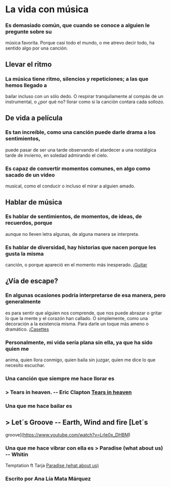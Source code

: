 # La vida con música

### Es demasiado común, que cuando se conoce a alguien le pregunte sobre su
música favorita. Porque casi todo el mundo, o me atrevo decir todo, ha sentido
algo por una canción. 

## **Llevar el ritmo**
### La música tiene ritmo, silencios y repeticiones; a las que hemos llegado a
bailar incluso con un sólo dedo. O respirar tranquilamente al compás de un
instrumental, o ¿por qué no? llorar como si la canción contara cada sollozo. 

## **De vida a película**
### Es tan increíble, como una canción puede darle drama a los sentimientos,
puede pasar de ser una tarde observando el atardecer a una nostálgica tarde de
invierno, en soledad admirando el cielo. 
### Es capaz de convertir momentos comunes, en algo como sacado de un video
musical, como el conducir o incluso el mirar a alguien amado. 

## **Hablar de música**
### Es hablar de sentimientos, de momentos, de ideas, de recuerdos, porque
aunque no lleven letra algunas, de alguna manera se interpreta. 
### Es hablar de diversidad, hay historias que nacen porque les gusta la misma
canción, o porque apareció en el momento más inesperado. 
¡[Guitar](Guitar.jpg)

## **¿Vía de escape?**
### En algunas ocasiones podría interpretarse de esa manera, pero generalmente
es para sentir que alguien nos comprende, que nos puede abrazar o gritar lo
que la mente y el corazón han callado. 
O simplemente, como una decoración a la existencia misma. Para darle un toque
más ameno o dramático. 
¡[Casettes](casettes.jpg)

### Personalmente, mi vida sería plana sin ella, ya que ha sido quien me
anima, quien llora conmigo, quien baila sin juzgar, quien me dice lo que
necesito escuchar. 

### Una canción que siempre me hace llorar es 
### > Tears in heaven. -- Eric Clapton [Tears in heaven](https://www.youtube.com/watch?v=VVqXLXMch9g)
### Una que me hace bailar es 
## > Let´s Groove -- Earth, Wind and fire [Let´s
groove](https://www.youtube.com/watch?v=Lrle0x_DHBM)
### Una que me hace vibrar con ella es > Paradise (what about us) -- Whitin
Temptation ft Tarja [Paradise (what about
us)](https://www.youtube.com/watch?v=Dy6MpsDPKts) 

### Escrito por Ana Lía Mata Márquez

